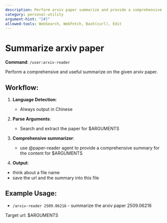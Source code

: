 ```yaml
---
description: Perform arxiv paper summarize and provide a comprehensive report
category: personal-utility
argument-hint: "[#]"
allowed-tools: WebSearch, WebFetch, Bash(curl), Edit
---
```


# Summarize arxiv paper

**Command**: `/user:arxiv-reader`

Perform a comprehensive and useful summarize on the given arxiv paper.

## Workflow:

1. **Language Detection**:
   - Always output in Chinese

2. **Parse Arguments**:
   - Search and extract the paper for $ARGUMENTS

3. **Comprehensive summarizer**:
   - use @paper-reader agent to provide a comprehensive summary for the content for $ARGUMENTS

4. **Output**:

- think about a file name
- save the url and the summary into this file

## Example Usage:

- `/arxiv-reader 2509.06216` - summarize the arxiv paper 2509.06216

Target url: $ARGUMENTS
